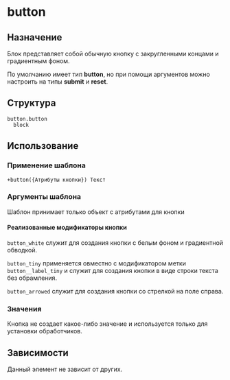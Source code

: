 # button

## Назначение

Блок представляет собой обычную кнопку с закругленными концами и градиентным фоном.

По умолчанию имеет тип **button**, но при помощи аргументов можно настроить на типы **submit** и **reset**.

## Структура

    button.button
      block

## Использование

### Применение шаблона

    +button({Атрибуты кнопки}) Текст

### Аргументы шаблона

Шаблон принимает только объект с атрибутами для кнопки

#### Реализованные модификаторы кнопки

`button_white` служит для создания кнопки с белым фоном и градиентной обводкой.

`button_tiny` применяется овместно с модификатором метки `button__label_tiny` и служит для создания кнопки в виде строки текста без обрамления.

`button_arrowed` служит для создания кнопки со стрелкой на поле справа.

### Значения

Кнопка не создает какое-либо значение и используется только для установки обработчиков.

## Зависимости

Данный элемент не зависит от других.